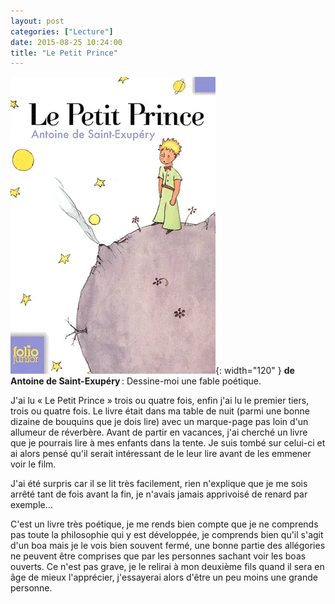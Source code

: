 ```yaml
---
layout: post
categories: ["Lecture"]
date: 2015-08-25 10:24:00
title: "Le Petit Prince"
---
```


![couverture](/assets/images/couv_lecture/petit_prince.webp){: width="120" } **de Antoine de Saint-Exupéry** : Dessine-moi une fable poétique.

J'ai lu « Le Petit Prince » trois ou quatre fois, enfin j'ai lu le
premier tiers, trois ou quatre fois. Le livre était dans ma table de
nuit (parmi une bonne dizaine de bouquins que je dois lire) avec un
marque-page pas loin d'un allumeur de réverbère. Avant de partir en
vacances, j'ai cherché un livre que je pourrais lire à mes enfants dans
la tente. Je suis tombé sur celui-ci et ai alors pensé qu'il serait
intéressant de le leur lire avant de les emmener voir le film.

J'ai été surpris car il se lit très facilement, rien n'explique que je
me sois arrêté tant de fois avant la fin, je n'avais jamais apprivoisé
de renard par exemple…

C'est un livre très poétique, je me rends bien compte que je ne
comprends pas toute la philosophie qui y est développée, je comprends
bien qu'il s'agit d'un boa mais je le vois bien souvent fermé, une bonne
partie des allégories ne peuvent être comprises que par les personnes
sachant voir les boas ouverts. Ce n'est pas grave, je le relirai à mon
deuxième fils quand il sera en âge de mieux l'apprécier, j'essayerai
alors d'être un peu moins une grande personne.


